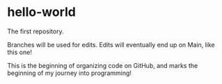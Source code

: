 # hello-world
The first repository.

Branches will be used for edits.
Edits will eventually end up on Main, like this one!

This is the beginning of organizing code on GitHub, and marks the beginning of my journey into programming!
